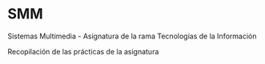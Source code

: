# SMM
Sistemas Multimedia - Asignatura de la rama Tecnologías de la Información

Recopilación de las prácticas de la asignatura
